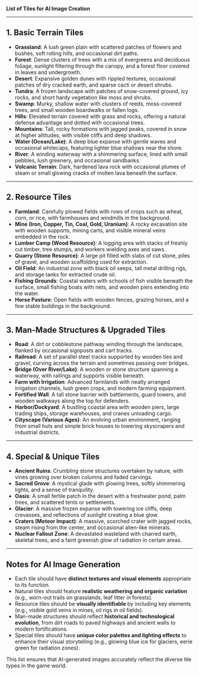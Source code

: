 **List of Tiles for AI Image Creation**

---

## **1. Basic Terrain Tiles**

- **Grassland**: A lush green plain with scattered patches of flowers and bushes, soft rolling hills, and occasional dirt paths.
- **Forest**: Dense clusters of trees with a mix of evergreens and deciduous foliage, sunlight filtering through the canopy, and a forest floor covered in leaves and undergrowth.
- **Desert**: Expansive golden dunes with rippled textures, occasional patches of dry cracked earth, and sparse cacti or desert shrubs.
- **Tundra**: A frozen landscape with patches of snow-covered ground, icy rocks, and short hardy vegetation like moss and shrubs.
- **Swamp**: Murky, shallow water with clusters of reeds, moss-covered trees, and small wooden boardwalks or fallen logs.
- **Hills**: Elevated terrain covered with grass and rocks, offering a natural defense advantage and dotted with occasional trees.
- **Mountains**: Tall, rocky formations with jagged peaks, covered in snow at higher altitudes, with visible cliffs and deep shadows.
- **Water (Ocean/Lake)**: A deep blue expanse with gentle waves and occasional whitecaps, featuring lighter blue shallows near the shore.
- **River**: A winding waterway with a shimmering surface, lined with small pebbles, lush greenery, and occasional sandbanks.
- **Volcanic Terrain**: Dark, hardened lava rock with occasional plumes of steam or small glowing cracks of molten lava beneath the surface.

---

## **2. Resource Tiles**

- **Farmland**: Carefully plowed fields with rows of crops such as wheat, corn, or rice, with farmhouses and windmills in the background.
- **Mine (Iron, Copper, Tin, Coal, Gold, Uranium)**: A rocky excavation site with wooden supports, mining carts, and visible mineral veins embedded in the rock.
- **Lumber Camp (Wood Resource)**: A logging area with stacks of freshly cut timber, tree stumps, and workers wielding axes and saws.
- **Quarry (Stone Resource)**: A large pit filled with slabs of cut stone, piles of gravel, and wooden scaffolding used for extraction.
- **Oil Field**: An industrial zone with black oil seeps, tall metal drilling rigs, and storage tanks for extracted crude oil.
- **Fishing Grounds**: Coastal waters with schools of fish visible beneath the surface, small fishing boats with nets, and wooden piers extending into the water.
- **Horse Pasture**: Open fields with wooden fences, grazing horses, and a few stable buildings in the background.

---

## **3. Man-Made Structures & Upgraded Tiles**

- **Road**: A dirt or cobblestone pathway winding through the landscape, flanked by occasional signposts and cart tracks.
- **Railroad**: A set of parallel steel tracks supported by wooden ties and gravel, curving across the terrain and sometimes passing over bridges.
- **Bridge (Over River/Lake)**: A wooden or stone structure spanning a waterway, with railings and supports visible beneath.
- **Farm with Irrigation**: Advanced farmlands with neatly arranged irrigation channels, lush green crops, and modern farming equipment.
- **Fortified Wall**: A tall stone barrier with battlements, guard towers, and wooden walkways along the top for defenders.
- **Harbor/Dockyard**: A bustling coastal area with wooden piers, large trading ships, storage warehouses, and cranes unloading cargo.
- **Cityscape (Various Ages)**: An evolving urban environment, ranging from small huts and simple brick houses to towering skyscrapers and industrial districts.

---

## **4. Special & Unique Tiles**

- **Ancient Ruins**: Crumbling stone structures overtaken by nature, with vines growing over broken columns and faded carvings.
- **Sacred Grove**: A mystical glade with glowing trees, softly shimmering lights, and a sense of tranquility.
- **Oasis**: A small fertile patch in the desert with a freshwater pond, palm trees, and scattered tents or settlements.
- **Glacier**: A massive frozen expanse with towering ice cliffs, deep crevasses, and reflections of sunlight creating a blue glow.
- **Craters (Meteor Impact)**: A massive, scorched crater with jagged rocks, steam rising from the center, and occasional alien-like minerals.
- **Nuclear Fallout Zone**: A devastated wasteland with charred earth, skeletal trees, and a faint greenish glow of radiation in certain areas.

---

## **Notes for AI Image Generation**

- Each tile should have **distinct textures and visual elements** appropriate to its function.
- Natural tiles should feature **realistic weathering and organic variation** (e.g., worn-out trails on grasslands, leaf litter in forests).
- Resource tiles should be **visually identifiable** by including key elements (e.g., visible gold veins in mines, oil rigs in oil fields).
- Man-made structures should reflect **historical and technological evolution**, from dirt roads to paved highways and ancient walls to modern fortifications.
- Special tiles should have **unique color palettes and lighting effects** to enhance their visual storytelling (e.g., glowing blue ice for glaciers, eerie green for radiation zones).

This list ensures that AI-generated images accurately reflect the diverse tile types in the game world.
